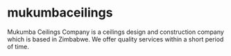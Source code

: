 # mukumbaceilings
Mukumba Ceilings Company is a ceilings design and construction company which is based in Zimbabwe. We offer quality services within a short period of time. 
